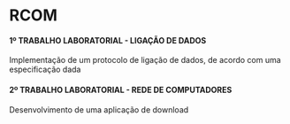 # RCOM

#### 1º TRABALHO LABORATORIAL - LIGAÇÃO DE DADOS
Implementação de um protocolo de ligação de dados, de acordo com uma especificação dada

#### 2º TRABALHO LABORATORIAL - REDE DE COMPUTADORES
Desenvolvimento de uma aplicação de download
